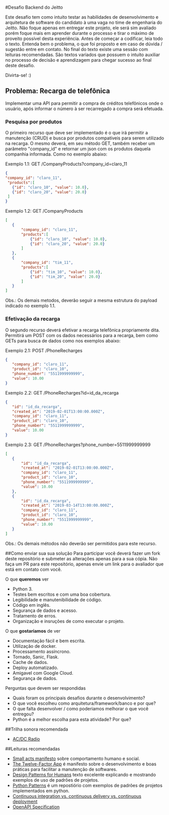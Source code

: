 #Desafio Backend do Jeitto

Este desafio tem como intuito testar as habilidades de desenvolvimento e arquitetura de software do candidato à uma vaga no time de engenharia do Jeitto.
Não foque apenas em entregar este projeto, ele será sim avaliado porém foque mais em aprender durante o processo e tirar o máximo de proveito possível desta experiência.
Antes de começar a codificar, leia todo o texto. Entenda bem o problema, o que foi proposto e em caso de dúvida / sugestão entre em contato.
No final do texto existe uma sessão com leituras recomendadas. São textos variados que possuem o intuito auxiliar no processo de decisão e aprendizagem para chegar sucesso ao final deste desafio.

Divirta-se! :)


## Problema: Recarga de telefônica
Implementar uma API para permitir a compra de créditos telefônicos onde o usuário, após informar o número à ser recarregado a compra será efetuada.


### Pesquisa por produtos
O primeiro recurso que deve ser implementado é o que irá permitir a manutenção (CRUD) e busca por produtos compatíveis para serem utilizado na recarga. O mesmo deverá, em seu método GET, também receber um parâmetro "company_id" e retornar um json com os produtos daquela companhia informada. Como no exemplo abaixo:

Exemplo 1.1: GET /CompanyProducts?company_id=claro_11

```json
{
"company_id": "claro_11",
 "products":[
   {"id": "claro_10", "value": 10.0},
   {"id": "claro_20", "value": 20.0}
 ]
}
```

Exemplo 1.2: GET /CompanyProducts
```json
[
   {
       "company_id": "claro_11",
       "products":[
           {"id": "claro_10", "value": 10.0},
           {"id": "claro_20", "value": 20.0}
       ]
   },
   {
       "company_id": "tim_11",
       "products":[
           {"id": "tim_10", "value": 10.0},
           {"id": "tim_20", "value": 20.0}
       ]
   }
]
```

Obs.: Os demais metodos, deverão seguir a mesma estrutura do payload indicado no exemplo 1.1.


### Efetivação da recarga
O segundo recurso deverá efetivar a recarga telefônica propriamente dita. Permitirá um POST com os dados necessários para a recarga, bem como GETs para busca de dados como nos exemplos abaixo:

Exemplo 2.1: POST /PhoneRecharges
```json
{
   "company_id": "claro_11",
   "product_id": "claro_10",
   "phone_number": "5511999999999",
   "value": 10.00
}
```

Exemplo 2.2: GET /PhoneRecharges?id=id_da_recarga
```json
{
   "id": "id_da_recarga",
   "created_at": "2019-02-01T13:00:00.000Z",
   "company_id": "claro_11",
   "product_id": "claro_10",
   "phone_number": "5511999999999",
   "value": 10.00
}
```

Exemplo 2.3: GET /PhoneRecharges?phone_number=5511999999999
```json
[
   {
       "id": "id_da_recarga",
       "created_at": "2019-02-01T13:00:00.000Z",
       "company_id": "claro_11",
       "product_id": "claro_10",
       "phone_number": "5511999999999",
       "value": 10.00
   },
   {
       "id": "id_da_recarga",
       "created_at": "2019-03-14T13:00:00.000Z",
       "company_id": "claro_11",
       "product_id": "claro_10",
       "phone_number": "5511999999999",
       "value": 10.00
   }
]
```

Obs.: Os demais métodos não deverão ser permitidos para este recurso.


##Como enviar sua sua solução
Para participar você deverá fazer um fork deste repositório e submeter as alterações apenas para a sua cópia. Não faça um PR para este repositório, apenas envie um link para o avaliador que está em contato com você.

O que **queremos** ver
- Python 3.
- Testes bem escritos e com uma boa cobertura.
- Legibilidade e manutenibilidade de código.
- Código em inglês.
- Segurança de dados e acesso.
- Tratamento de erros.
- Organização e insruções de como executar o projeto.

O que **gostariamos** de ver
- Documentação fácil e bem escrita.
- Utilização de docker.
- Processamento assíncrono.
- Tornado, Sanic, Flask.
- Cache de dados.
- Deploy automatizado.
- Amigavel com Google Cloud.
- Segurança de dados.

Perguntas que devem ser respondidas
- Quais foram os principais desafios durante o desenvolvimento?
- O que você escolheu como arquitetura/framework/banco e por que?
- O que falta desenvolver / como poderiamos melhorar o que você entregou?
- Python é a melhor escolha para esta atividade? Por que?


##Trilha sonora recomendada
- [AC/DC Radio](https://open.spotify.com/user/spotify/playlist/37i9dQZF1E4sEEhVjuqbvL?si=uw6fr-VcTVSopgvRL0koWw)


##Leituras recomendadas
- [Small acts manifesto](http://smallactsmanifesto.org/) sobre comportamento humano e social.
- [The Twelve-Factor App](https://12factor.net/pt_br/) é manifesto sobre o desenvolvimento e boas práticas para facilitar a manutenção de softwares.
- [Design Patterns for Humans](https://github.com/kamranahmedse/design-patterns-for-humans) texto excelente explicando e mostrando exemplos de uso de padrões de projetos.
- [Python Patterns](https://github.com/faif/python-patterns) é um repostiório com exemplos de padrões de projetos implementados em python.
- [Continuous integration vs. continuous delivery vs. continuous deployment](https://www.atlassian.com/continuous-delivery/principles/continuous-integration-vs-delivery-vs-deployment)
- [OpenAPI Specification](https://github.com/OAI/OpenAPI-Specification/blob/master/versions/2.0.md#operation-object)
